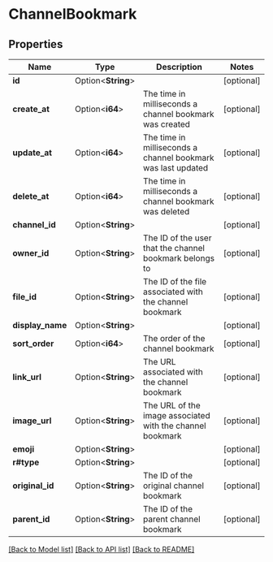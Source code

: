# ChannelBookmark

## Properties

Name | Type | Description | Notes
------------ | ------------- | ------------- | -------------
**id** | Option<**String**> |  | [optional]
**create_at** | Option<**i64**> | The time in milliseconds a channel bookmark was created | [optional]
**update_at** | Option<**i64**> | The time in milliseconds a channel bookmark was last updated | [optional]
**delete_at** | Option<**i64**> | The time in milliseconds a channel bookmark was deleted | [optional]
**channel_id** | Option<**String**> |  | [optional]
**owner_id** | Option<**String**> | The ID of the user that the channel bookmark belongs to | [optional]
**file_id** | Option<**String**> | The ID of the file associated with the channel bookmark | [optional]
**display_name** | Option<**String**> |  | [optional]
**sort_order** | Option<**i64**> | The order of the channel bookmark | [optional]
**link_url** | Option<**String**> | The URL associated with the channel bookmark | [optional]
**image_url** | Option<**String**> | The URL of the image associated with the channel bookmark | [optional]
**emoji** | Option<**String**> |  | [optional]
**r#type** | Option<**String**> |  | [optional]
**original_id** | Option<**String**> | The ID of the original channel bookmark | [optional]
**parent_id** | Option<**String**> | The ID of the parent channel bookmark | [optional]

[[Back to Model list]](../README.md#documentation-for-models) [[Back to API list]](../README.md#documentation-for-api-endpoints) [[Back to README]](../README.md)


